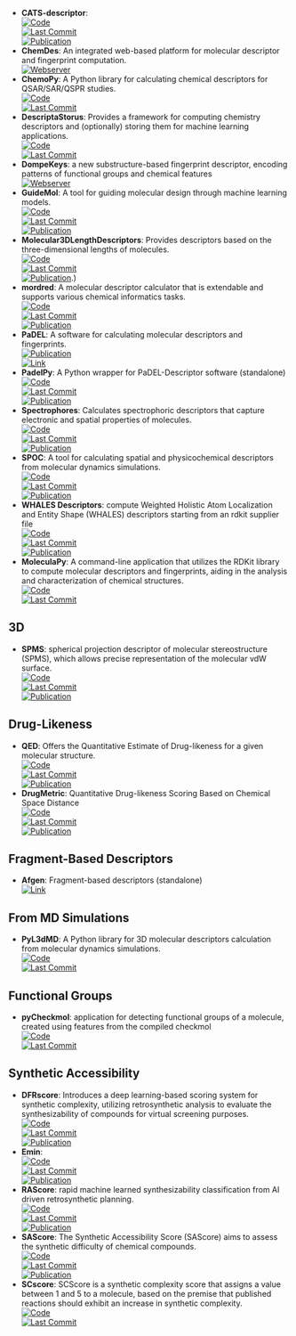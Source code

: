 - **CATS-descriptor**:   
	[![Code](https://img.shields.io/github/stars/alexarnimueller/cats-descriptor?style=for-the-badge&logo=github)](https://github.com/alexarnimueller/cats-descriptor)  
	[![Last Commit](https://img.shields.io/github/last-commit/alexarnimueller/cats-descriptor?style=for-the-badge&logo=github)](https://github.com/alexarnimueller/cats-descriptor)  
	[![Publication](https://img.shields.io/badge/Publication-Citations:134-blue?style=for-the-badge&logo=bookstack)](https://doi.org/10.1002%2Fminf.201200141)  
- **ChemDes**: An integrated web-based platform for molecular descriptor and fingerprint computation.  
	[![Webserver](https://img.shields.io/badge/Webserver-offline-red?style=for-the-badge&logo=xamarin&logoColor=red)](http://www.scbdd.com/chemdes/)  
- **ChemoPy**: A Python library for calculating chemical descriptors for QSAR/SAR/QSPR studies.  
	[![Code](https://img.shields.io/github/stars/ifyoungnet/Chemopy?style=for-the-badge&logo=github)](https://github.com/ifyoungnet/Chemopy?tab=readme-ov-file)  
	[![Last Commit](https://img.shields.io/github/last-commit/ifyoungnet/Chemopy?style=for-the-badge&logo=github)](https://github.com/ifyoungnet/Chemopy?tab=readme-ov-file)  
- **DescriptaStorus**: Provides a framework for computing chemistry descriptors and (optionally) storing them for machine learning applications.  
	[![Code](https://img.shields.io/github/stars/bp-kelley/descriptastorus?style=for-the-badge&logo=github)](https://github.com/bp-kelley/descriptastorus)  
	[![Last Commit](https://img.shields.io/github/last-commit/bp-kelley/descriptastorus?style=for-the-badge&logo=github)](https://github.com/bp-kelley/descriptastorus)  
- **DompeKeys**: a new substructure-based fingerprint descriptor, encoding patterns of functional groups and chemical features  
	[![Webserver](https://img.shields.io/badge/Webserver-online-brightgreen?style=for-the-badge&logo=cachet&logoColor=65FF8F)](https://dompekeys.exscalate.eu/)  
- **GuideMol**: A tool for guiding molecular design through machine learning models.  
	[![Code](https://img.shields.io/github/stars/jairesdesousa/guidemol?style=for-the-badge&logo=github)](https://github.com/jairesdesousa/guidemol)  
	[![Last Commit](https://img.shields.io/github/last-commit/jairesdesousa/guidemol?style=for-the-badge&logo=github)](https://github.com/jairesdesousa/guidemol)  
	[![Publication](https://img.shields.io/badge/Publication-Citations:1-blue?style=for-the-badge&logo=bookstack)](https://doi.org/10.1002/minf.202300190)  
- **Molecular3DLengthDescriptors**: Provides descriptors based on the three-dimensional lengths of molecules.  
	[![Code](https://img.shields.io/github/stars/ThomasJewson/Molecular3DLengthDescriptors?style=for-the-badge&logo=github)](https://github.com/ThomasJewson/Molecular3DLengthDescriptors)  
	[![Last Commit](https://img.shields.io/github/last-commit/ThomasJewson/Molecular3DLengthDescriptors?style=for-the-badge&logo=github)](https://github.com/ThomasJewson/Molecular3DLengthDescriptors)  
	[![Publication](https://img.shields.io/badge/Publication-Citations:0-blue?style=for-the-badge&logo=bookstack)](https://doi.org/10.1021/acs.jcim.6b00565).)  
- **mordred**: A molecular descriptor calculator that is extendable and supports various chemical informatics tasks.  
	[![Code](https://img.shields.io/github/stars/mordred-descriptor/mordred?style=for-the-badge&logo=github)](https://github.com/mordred-descriptor/mordred)  
	[![Last Commit](https://img.shields.io/github/last-commit/mordred-descriptor/mordred?style=for-the-badge&logo=github)](https://github.com/mordred-descriptor/mordred)  
	[![Publication](https://img.shields.io/badge/Publication-Citations:705-blue?style=for-the-badge&logo=bookstack)](https://doi.org/10.1186/s13321-018-0258-y)  
- **PaDEL**: A software for calculating molecular descriptors and fingerprints.  
	[![Publication](https://img.shields.io/badge/Publication-Citations:2000-blue?style=for-the-badge&logo=bookstack)](https://doi.org/10.1002/jcc.21707)  
	[![Link](https://img.shields.io/badge/Link-online-brightgreen?style=for-the-badge&logo=cachet&logoColor=65FF8F)](http://yapcwsoft.com/dd/padeldescriptor/)  
- **PadelPy**: A Python wrapper for PaDEL-Descriptor software (standalone)  
	[![Code](https://img.shields.io/github/stars/ecrl/padelpy?style=for-the-badge&logo=github)](https://github.com/ecrl/padelpy)  
	[![Last Commit](https://img.shields.io/github/last-commit/ecrl/padelpy?style=for-the-badge&logo=github)](https://github.com/ecrl/padelpy)  
	[![Publication](https://img.shields.io/badge/Publication-Citations:2000-blue?style=for-the-badge&logo=bookstack)](https://doi.org/10.1002/jcc.21707)  
- **Spectrophores**: Calculates spectrophoric descriptors that capture electronic and spatial properties of molecules.  
	[![Code](https://img.shields.io/github/stars/silicos-it/spectrophore?style=for-the-badge&logo=github)](https://github.com/silicos-it/spectrophore)  
	[![Last Commit](https://img.shields.io/github/last-commit/silicos-it/spectrophore?style=for-the-badge&logo=github)](https://github.com/silicos-it/spectrophore)  
	[![Publication](https://img.shields.io/badge/Publication-Citations:14-blue?style=for-the-badge&logo=bookstack)](https://doi.org/10.1186/s13321-018-0268-9)  
- **SPOC**: A tool for calculating spatial and physicochemical descriptors from molecular dynamics simulations.  
	[![Code](https://img.shields.io/github/stars/WhitestoneYang/spoc?style=for-the-badge&logo=github)](https://github.com/WhitestoneYang/spoc)  
	[![Last Commit](https://img.shields.io/github/last-commit/WhitestoneYang/spoc?style=for-the-badge&logo=github)](https://github.com/WhitestoneYang/spoc)  
	[![Publication](https://img.shields.io/badge/Publication-Citations:15-blue?style=for-the-badge&logo=bookstack)](https://doi.org/10.1002/cphc.202200255)  
- **WHALES Descriptors**: compute Weighted Holistic Atom Localization and Entity Shape (WHALES) descriptors starting from an rdkit supplier file  
	[![Code](https://img.shields.io/github/stars/grisoniFr/whales_descriptors?style=for-the-badge&logo=github)](https://github.com/grisoniFr/whales_descriptors)  
	[![Last Commit](https://img.shields.io/github/last-commit/grisoniFr/whales_descriptors?style=for-the-badge&logo=github)](https://github.com/grisoniFr/whales_descriptors)  
	[![Publication](https://img.shields.io/badge/Publication-Citations:N/A-blue?style=for-the-badge&logo=bookstack)](https://www.nature.com/articles/s42004-018-0043-x)  
- **MoleculaPy**: A command-line application that utilizes the RDKit library to compute molecular descriptors and fingerprints, aiding in the analysis and characterization of chemical structures.  
	[![Code](https://img.shields.io/github/stars/kamilpytlak/MoleculaPy?style=for-the-badge&logo=github)](https://github.com/kamilpytlak/MoleculaPy)  
	[![Last Commit](https://img.shields.io/github/last-commit/kamilpytlak/MoleculaPy?style=for-the-badge&logo=github)](https://github.com/kamilpytlak/MoleculaPy)  

## **3D**
- **SPMS**: spherical projection descriptor of molecular stereostructure (SPMS), which allows precise representation of the molecular vdW surface.  
	[![Code](https://img.shields.io/github/stars/licheng-xu-echo/SPMS?style=for-the-badge&logo=github)](https://github.com/licheng-xu-echo/SPMS)  
	[![Last Commit](https://img.shields.io/github/last-commit/licheng-xu-echo/SPMS?style=for-the-badge&logo=github)](https://github.com/licheng-xu-echo/SPMS)  
	[![Publication](https://img.shields.io/badge/Publication-Citations:5-blue?style=for-the-badge&logo=bookstack)](https://doi.org/10.1055/s-0040-1705977)  

## **Drug-Likeness**
- **QED**: Offers the Quantitative Estimate of Drug-likeness for a given molecular structure.  
	[![Code](https://img.shields.io/github/stars/silicos-it/qed?style=for-the-badge&logo=github)](https://github.com/silicos-it/qed)  
	[![Last Commit](https://img.shields.io/github/last-commit/silicos-it/qed?style=for-the-badge&logo=github)](https://github.com/silicos-it/qed)  
	[![Publication](https://img.shields.io/badge/Publication-Citations:1255-blue?style=for-the-badge&logo=bookstack)](http://dx.doi.org/10.1038/nchem.1243)  
- **DrugMetric**: Quantitative Drug-likeness Scoring Based on Chemical Space Distance  
	[![Code](https://img.shields.io/github/stars/renly0313/DrugMetric?style=for-the-badge&logo=github)](https://github.com/renly0313/DrugMetric)  
	[![Last Commit](https://img.shields.io/github/last-commit/renly0313/DrugMetric?style=for-the-badge&logo=github)](https://github.com/renly0313/DrugMetric)  
	[![Publication](https://img.shields.io/badge/Publication-Citations:0-blue?style=for-the-badge&logo=bookstack)](https://doi.org/10.1093/bib/bbae321)  

## **Fragment-Based Descriptors**
- **Afgen**: Fragment-based descriptors (standalone)  
	[![Link](https://img.shields.io/badge/Link-offline-red?style=for-the-badge&logo=xamarin&logoColor=red)](http://glaros.dtc.umn.edu/gkhome/afgen/overview)  

## **From MD Simulations**
- **PyL3dMD**: A Python library for 3D molecular descriptors calculation from molecular dynamics simulations.  
	[![Code](https://img.shields.io/github/stars/panwarp/PyL3dMD?style=for-the-badge&logo=github)](https://github.com/panwarp/PyL3dMD)  
	[![Last Commit](https://img.shields.io/github/last-commit/panwarp/PyL3dMD?style=for-the-badge&logo=github)](https://github.com/panwarp/PyL3dMD)  

## **Functional Groups**
- **pyCheckmol**: application for detecting functional groups of a molecule, created using features from the compiled checkmol  
	[![Code](https://img.shields.io/github/stars/jeffrichardchemistry/pyCheckmol?style=for-the-badge&logo=github)](https://github.com/jeffrichardchemistry/pyCheckmol)  
	[![Last Commit](https://img.shields.io/github/last-commit/jeffrichardchemistry/pyCheckmol?style=for-the-badge&logo=github)](https://github.com/jeffrichardchemistry/pyCheckmol)  

## **Synthetic Accessibility**
- **DFRscore**: Introduces a deep learning-based scoring system for synthetic complexity, utilizing retrosynthetic analysis to evaluate the synthesizability of compounds for virtual screening purposes.  
	[![Code](https://img.shields.io/github/stars/Hwoo-Kim/DFRscore?style=for-the-badge&logo=github)](https://github.com/Hwoo-Kim/DFRscore)  
	[![Last Commit](https://img.shields.io/github/last-commit/Hwoo-Kim/DFRscore?style=for-the-badge&logo=github)](https://github.com/Hwoo-Kim/DFRscore)  
	[![Publication](https://img.shields.io/badge/Publication-Citations:5-blue?style=for-the-badge&logo=bookstack)](https://doi.org/10.1021/acs.jcim.3c01134)  
- **Emin**:   
	[![Code](https://img.shields.io/github/stars/andrewlee1030/Emin-A-First-Principles-Thermochemical-Descriptor-for-Predicting-Molecular-Synthesizability?style=for-the-badge&logo=github)](https://github.com/andrewlee1030/Emin-A-First-Principles-Thermochemical-Descriptor-for-Predicting-Molecular-Synthesizability)  
	[![Last Commit](https://img.shields.io/github/last-commit/andrewlee1030/Emin-A-First-Principles-Thermochemical-Descriptor-for-Predicting-Molecular-Synthesizability?style=for-the-badge&logo=github)](https://github.com/andrewlee1030/Emin-A-First-Principles-Thermochemical-Descriptor-for-Predicting-Molecular-Synthesizability)  
	[![Publication](https://img.shields.io/badge/Publication-Citations:0-blue?style=for-the-badge&logo=bookstack)](https://doi.org/10.1021/acs.jcim.3c01583)  
- **RAScore**: rapid machine learned synthesizability classification from AI driven retrosynthetic planning.  
	[![Code](https://img.shields.io/github/stars/reymond-group/RAscore?style=for-the-badge&logo=github)](https://github.com/reymond-group/RAscore)  
	[![Last Commit](https://img.shields.io/github/last-commit/reymond-group/RAscore?style=for-the-badge&logo=github)](https://github.com/reymond-group/RAscore)  
	[![Publication](https://img.shields.io/badge/Publication-Citations:73-blue?style=for-the-badge&logo=bookstack)](https://doi.org/10.1039/d0sc05401a)  
- **SAScore**: The Synthetic Accessibility Score (SAScore) aims to assess the synthetic difficulty of chemical compounds.  
	[![Code](https://img.shields.io/github/stars/rdkit/rdkit?style=for-the-badge&logo=github)](https://github.com/rdkit/rdkit/tree/master/Contrib/SA_Score)  
	[![Last Commit](https://img.shields.io/github/last-commit/rdkit/rdkit?style=for-the-badge&logo=github)](https://github.com/rdkit/rdkit/tree/master/Contrib/SA_Score)  
	[![Publication](https://img.shields.io/badge/Publication-Citations:859-blue?style=for-the-badge&logo=bookstack)](https://doi.org/10.1186/1758-2946-1-8)  
- **SCscore**: SCScore is a synthetic complexity score that assigns a value between 1 and 5 to a molecule, based on the premise that published reactions should exhibit an increase in synthetic complexity.  
	[![Code](https://img.shields.io/github/stars/connorcoley/scscore?style=for-the-badge&logo=github)](https://github.com/connorcoley/scscore)  
	[![Last Commit](https://img.shields.io/github/last-commit/connorcoley/scscore?style=for-the-badge&logo=github)](https://github.com/connorcoley/scscore)  
